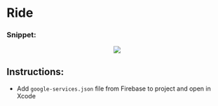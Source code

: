 # Ride

### Snippet:
<p align="center">
  <img src="https://media.giphy.com/media/kcNXhZC51LyiLkKW2H/giphy.gif" />
</p>

## Instructions:
  * Add `google-services.json` file from Firebase to project and open in Xcode
